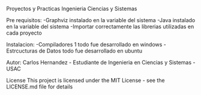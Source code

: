 Proyectos y Practicas Ingenieria Ciencias y Sistemas


Pre requisitos:
 -Graphviz instalado en la variable del sistema
 -Java instalado en la variable del sistema
 -Importar correctamente las librerias utilizadas en cada proyecto
 
Instalacion:
-Compiladores 1 todo fue desarrollado en windows
-Estrcucturas de Datos todo fue desarrollado en ubuntu

Autor:
Carlos Hernandez - Estudiante de Ingenieria en Ciencias y Sistemas - USAC

License
This project is licensed under the MIT License - see the LICENSE.md file for details

